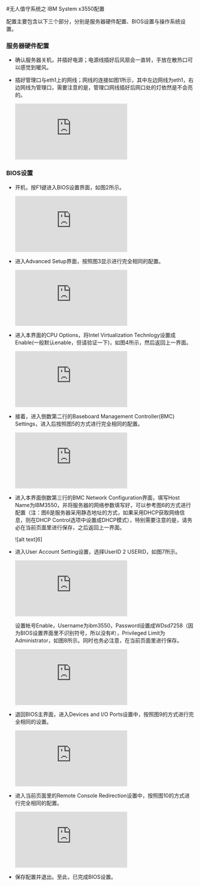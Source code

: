﻿#无人值守系统之 IBM System x3550配置

配置主要包含以下三个部分，分别是服务器硬件配置、BIOS设置与操作系统设置。

### 服务器硬件配置

* 确认服务器关机，并插好电源；电源线插好后风扇会一直转，手放在散热口可以感觉到暖风。
* 插好管理口与eth1上的网线；网线的连接如图1所示，其中左边网线为eth1，右边网线为管理口，需要注意的是，管理口网线插好后网口处的灯依然是不会亮的。

    ![alt text][1]


### BIOS设置
* 开机，按F1键进入BIOS设置界面，如图2所示。

    ![alt text][2]

* 进入Advanced Setup界面，按照图3显示进行完全相同的配置。

    ![alt text][3]

* 进入本界面的CPU Options，将Intel Virtualization Technlogy设置成Enable(一般默认enable，但请验证一下)，如图4所示，然后返回上一界面。

    ![alt text][4]

* 接着，进入倒数第二行的Baseboard Management Controller(BMC) Settings，进入后按照图5的方式进行完全相同的配置。

    ![alt text][5]

* 进入本界面倒数第三行的BMC Network Configuration界面，填写Host Name为IBM3550，并将服务器的网络参数填写好，可以参考图6的方式进行配置（注：图6是服务器采用静态地址的方式，如果采用DHCP获取网络信息，则在DHCP Control选项中设置成DHCP模式），特别需要注意的是，请务必在当前页面里进行保存，之后返回上一界面。

    ![alt text]6]

* 进入User Account Setting设置，选择UserID 2 USERID，如图7所示。

    ![alt text][7]

    设置帐号Enable，Username为ibm3550，Password设置成WDsd7258（因为BIOS设置界面里不识别符号，所以没有#），Privileged Limit为Administrator，如图8所示。同时也务必注意，在当前页面里进行保存。

    ![alt text][8]

* 退回BIOS主界面，进入Devices and I/O Ports设置中，按照图9的方式进行完全相同的设置。

    ![alt text][9]

* 进入当前页面里的Remote Console Redirection设置中，按照图10的方式进行完全相同的配置。

    ![alt text][10]

* 保存配置并退出。至此，已完成BIOS设置。



[1]: http://wiki.op.sdo.com/dokuwiki/lib/exe/fetch.php?media=%E8%BF%90%E7%BB%B4%E4%B8%AD%E5%BF%83:%E8%BF%90%E8%90%A5%E7%BB%B4%E6%8A%A4:ibm_system_x3550_1.jpg "图1 网线连接"
[2]: http://wiki.op.sdo.com/dokuwiki/lib/exe/fetch.php?media=%E8%BF%90%E7%BB%B4%E4%B8%AD%E5%BF%83:%E8%BF%90%E8%90%A5%E7%BB%B4%E6%8A%A4:ibm_system_x3550_2.jpg  "图2 BIOS主界面"
[3]: http://wiki.op.sdo.com/dokuwiki/lib/exe/fetch.php?media=%E8%BF%90%E7%BB%B4%E4%B8%AD%E5%BF%83:%E8%BF%90%E8%90%A5%E7%BB%B4%E6%8A%A4:ibm_system_x3550_3.jpg  "图3 Advanced Setup界面"
[4]: http://wiki.op.sdo.com/dokuwiki/lib/exe/fetch.php?media=%E8%BF%90%E7%BB%B4%E4%B8%AD%E5%BF%83:%E8%BF%90%E8%90%A5%E7%BB%B4%E6%8A%A4:idm3550_cpusetting.jpg "图4 CPU 虚拟功能Enable"
[5]: http://wiki.op.sdo.com/dokuwiki/lib/exe/fetch.php?media=%E8%BF%90%E7%BB%B4%E4%B8%AD%E5%BF%83:%E8%BF%90%E8%90%A5%E7%BB%B4%E6%8A%A4:ibm_system_x3550_4.jpg  "图5 BMC设置"
[6]: http://wiki.op.sdo.com/dokuwiki/lib/exe/fetch.php?media=%E8%BF%90%E7%BB%B4%E4%B8%AD%E5%BF%83:%E8%BF%90%E8%90%A5%E7%BB%B4%E6%8A%A4:ibm_system_x3550_5.jpg  "图6 网络配置"
[7]: http://wiki.op.sdo.com/dokuwiki/lib/exe/fetch.php?media=%E8%BF%90%E7%BB%B4%E4%B8%AD%E5%BF%83:%E8%BF%90%E8%90%A5%E7%BB%B4%E6%8A%A4:ibm3550_useraccountsetting.jpg "图7 BMC帐号设置"
[8]: http://wiki.op.sdo.com/dokuwiki/lib/exe/fetch.php?media=%E8%BF%90%E7%BB%B4%E4%B8%AD%E5%BF%83:%E8%BF%90%E8%90%A5%E7%BB%B4%E6%8A%A4:ibm3550_userid2.jpg "图8 设置帐号UserID2"
[9]: http://wiki.op.sdo.com/dokuwiki/lib/exe/fetch.php?media=%E8%BF%90%E7%BB%B4%E4%B8%AD%E5%BF%83:%E8%BF%90%E8%90%A5%E7%BB%B4%E6%8A%A4:ibm_system_x3550_7.jpg  "图9 Devices and I/O Ports配置"
[10]: http://wiki.op.sdo.com/dokuwiki/lib/exe/fetch.php?media=%E8%BF%90%E7%BB%B4%E4%B8%AD%E5%BF%83:%E8%BF%90%E8%90%A5%E7%BB%B4%E6%8A%A4:ibm_system_x3550_8.jpg  "图10 Remote Console Redirection设置"
